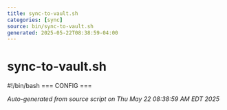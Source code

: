 ```yaml
---
title: sync-to-vault.sh
categories: [sync]
source: bin/sync-to-vault.sh
generated: 2025-05-22T08:38:59-04:00
---
```


# sync-to-vault.sh

#!/bin/bash
=== CONFIG ===

_Auto-generated from source script on Thu May 22 08:38:59 AM EDT 2025_
